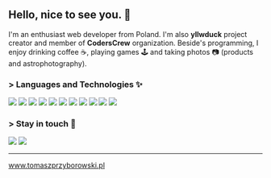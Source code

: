 ## Hello, nice to see you. :wave:
I'm an enthusiast web developer from Poland. I'm also **yllwduck** project creator and member of **CodersCrew** organization. Beside's programming, I enjoy drinking coffee :coffee:, playing games :joystick: and taking photos :camera: (products and astrophotography).

### > Languages and Technologies :sparkles:
![](https://img.shields.io/static/v1?message=JavaScript&logo=javascript&labelColor=%23777777&color=%1DA1F2&logoColor=%f0db4f&label=%20&style=flat-square)
![](https://img.shields.io/static/v1?message=TypeScript&logo=typescript&labelColor=%23777777&color=%23777777&logoColor=dodgerblue&label=%20&style=flat-square)
![](https://img.shields.io/static/v1?message=HTML&logo=html5&labelColor=%23777777&color=%23777777&logoColor=%f06529&label=%20&style=flat-square)
![](https://img.shields.io/static/v1?message=CSS&logo=css3&labelColor=%23777777&color=%23777777&logoColor=skyblue&label=%20&style=flat-square)
![](https://img.shields.io/static/v1?message=Sass&logo=sass&labelColor=%23777777&color=%23777777&logoColor=%cc6699&label=%20&style=flat-square)
![](https://img.shields.io/static/v1?message=React&logo=react&labelColor=%23777777&color=%23777777&logoColor=%88dded&label=%20&style=flat-square)
![](https://img.shields.io/static/v1?message=Node.js&logo=Node.js&labelColor=%23777777&color=%23777777&logoColor=%3c873a&label=%20&style=flat-square)
![](https://img.shields.io/static/v1?message=Wordpress&logo=Wordpress&labelColor=%23777777&color=%23777777&logoColor=%3184cc&label=%20&style=flat-square)
![](https://img.shields.io/static/v1?message=npm&logo=NPM&labelColor=%23777777&color=%23777777&logoColor=%cb3837&label=%20&style=flat-square)
![](https://img.shields.io/static/v1?message=Gulp&logo=gulp&labelColor=%23777777&color=%23777777&logoColor=%d34a47&label=%20&style=flat-square)
![](https://img.shields.io/static/v1?message=Gatsby&logo=gatsby&labelColor=%23777777&color=%23777777&logoColor=rebeccapurple&label=%20&style=flat-square)

### > Stay in touch :email:
![](https://img.shields.io/twitter/follow/Lynthius?color=%23777777&label=Follow%20me%21&logo=twitter&logoColor=%1DA1F2&style=flat-square)
![](https://img.shields.io/github/followers/Lynthius?color=%23777777&label=Follow%20me%21&logo=github&style=flat-square)

<hr>

www.tomaszprzyborowski.pl


<!--
**Lynthius/Lynthius** is a ✨ _special_ ✨ repository because its `README.md` (this file) appears on your GitHub profile.

Here are some ideas to get you started:

- 🔭 I’m currently working on ...
- 🌱 I’m currently learning ...
- 👯 I’m looking to collaborate on ...
- 🤔 I’m looking for help with ...
- 💬 Ask me about ...
- 📫 How to reach me: ...
- 😄 Pronouns: ...
- ⚡ Fun fact: ...
-->
